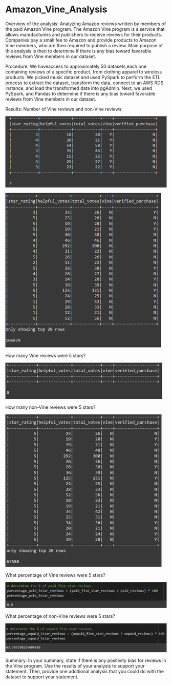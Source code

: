 # Amazon_Vine_Analysis

Overview of the analysis: 
Analyzing Amazon reviews written by members of the paid Amazon Vine program. The Amazon Vine program is a service that allows manufacturers and publishers to receive reviews for their products. Companies pay a small fee to Amazon and provide products to Amazon Vine members, who are then required to publish a review. Main purpose of this analysis is then to determine if there is any bias toward favorable reviews from Vine members in our dataset.

Procedure:
We haveaccess to approximately 50 datasets,each one containing reviews of a specific product, from clothing apparel to wireless products. We picked music dataset and used PySpark to perform the ETL process to extract the dataset, transform the data, connect to an AWS RDS instance, and load the transformed data into pgAdmin. Next, we used PySpark, and Pandas to determine if there is any bias toward favorable reviews from Vine members in our dataset.

Results:
Number of Vine reviews and non-Vine reviews:

![vine reviews](https://github.com/RGK73/Amazon_Vine_Analysis/blob/main/Images/total_vine_reviews.png)

![non vine reviews](https://github.com/RGK73/Amazon_Vine_Analysis/blob/main/Images/total_non_vine_reviews.png)

How many Vine reviews were 5 stars? 

![vine 5star reviews](https://github.com/RGK73/Amazon_Vine_Analysis/blob/main/Images/5star_vine_reviews.png)

How many non-Vine reviews were 5 stars?

![non vine 5star reviews](https://github.com/RGK73/Amazon_Vine_Analysis/blob/main/Images/5star_non_vine_reviews.png)

What percentage of Vine reviews were 5 stars? 

![vine reviews](https://github.com/RGK73/Amazon_Vine_Analysis/blob/main/Images/percentage_5star_vine_reviews.png)

What percentage of non-Vine reviews were 5 stars?

![vine reviews](https://github.com/RGK73/Amazon_Vine_Analysis/blob/main/Images/percentage_5star_non_vine_reviews.png)

Summary: In your summary, state if there is any positivity bias for reviews in the Vine program. Use the results of your analysis to support your statement. Then, provide one additional analysis that you could do with the dataset to support your statement.
